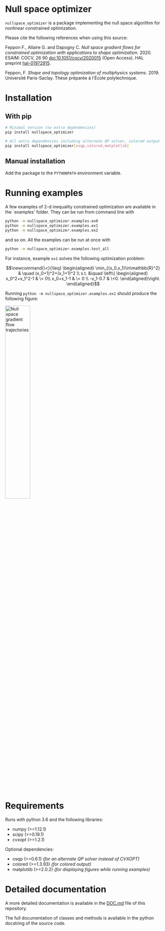 # Null space optimizer
`nullspace_optimizer` is a package implementing the null space algorithm for nonlinear constrained
optimization.

Please cite the following references when using this source:

Feppon F., Allaire G. and Dapogny C.
*Null space gradient flows for constrained optimization with applications to
 shape optimization.* 2020. ESAIM: COCV, 26 90 [doi:10.1051/cocv/2020015](https://doi.org/10.1051/cocv/2020015) (Open
Access). HAL preprint [hal-01972915](https://hal.archives-ouvertes.fr/hal-01972915/document).

Feppon, F. *Shape and topology optimization of multiphysics systems.* 2019.
Université Paris-Saclay. Thèse préparée à l'École polytechnique.


# Installation

## With pip
```bash
# Minimal version (no extra dependencies)
pip install nullspace_optimizer

# All extra dependencies including alternate QP solver, colored output and plotting features
pip install nullspace_optimizer[osqp,colored,matplotlib]
```

## Manual installation
Add the package to the `PYTHONPATH` environment variable.

# Running examples
A few examples of 2-d inequality constrained optimization are available in the `examples' folder.
They can be run from command line with

```bash
python -m nullspace_optimizer.examples.ex0
python -m nullspace_optimizer.examples.ex1
python -m nullspace_optimizer.examples.ex2
```
and so on. All the examples can be run at once with
```bash
python -m nullspace_optimizer.examples.test_all
```


For instance, example `ex1` solves the following optimization problem:
```math
\newcommand{\<}{\leq}
\begin{aligned} \min_{(x_0,x_1)\in\mathbb{R}^2} & \quad (x_0+1)^2+(x_1+1)^2 \\
s.t. &\quad  \left\{ \begin{aligned} x_0^2+x_1^2-1 & \< 0\\
                             x_0+x_1-1 & \< 0 \\
                             -x_1-0.7 & \<0.
                             \end{aligned}\right.
\end{aligned}
```
Running `python -m nullspace_optimizer.examples.ex1` should produce the following figure:


<img src="nullspace.png" align="center" alt="Null space gradient flow trajectories" width="40%">

# Requirements
Runs with python 3.6 and the following libraries:
* numpy (>=1.12.1)
* scipy (>=0.19.1)
* cvxopt (>=1.2.1)

Optional dependencies:
* osqp (>=0.6.1)       *(for an alternate QP solver instead of CVXOPT)*
* colored (>=1.3.93)   *(for colored output)*
* matplotlib (>=2.0.2) *(for displaying figures while running examples)*

# Detailed documentation

A more detailed documentation is available in the [DOC.md](DOC.md) file of this
repository. 

The full documentation of classes and methods is available in the python docstring of
the source code.
